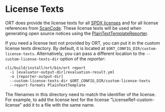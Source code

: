 # License Texts

ORT does provide the license texts for all [SPDX licenses](https://spdx.org/licenses/) and for all license references from [ScanCode](https://github.com/aboutcode-org/scancode-toolkit/tree/develop/src/licensedcode/data/licenses).
These license texts will be used when generating open source notices using the [PlainTextTemplateReporter](reporter-templates.md#plain-text-templates).

If you need a license text not provided by ORT, you can put it in the custom license texts directory.
By default, it is located at `$ORT_CONFIG_DIR/custom-license-texts`.
Alternatively, you can pass a different location to the `--custom-license-texts-dir` option of the *reporter*:

```shell
cli/build/install/ort/bin/ort report
  -i [evaluator-output-dir]/evaluation-result.yml
  -o [reporter-output-dir]
  --custom-license-texts-dir $ORT_CONFIG_DIR/custom-license-texts
  --report-formats PlainTextTemplate
```

The filenames in this directory need to match the identifier of the license.
For example, to add the license text for the license "LicenseRef-custom-license" add it to a file with the same name.
